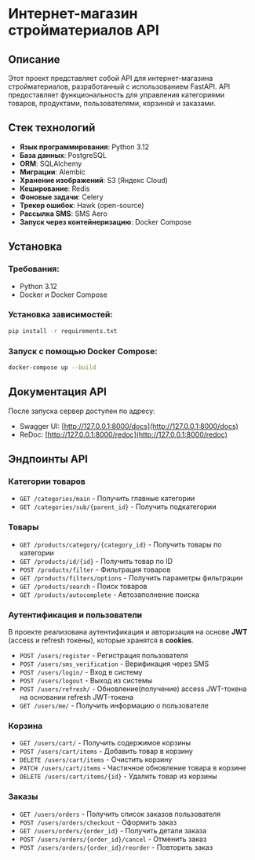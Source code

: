 # Интернет-магазин стройматериалов API

## Описание
Этот проект представляет собой API для интернет-магазина стройматериалов, разработанный с использованием FastAPI. API предоставляет функциональность для управления категориями товаров, продуктами, пользователями, корзиной и заказами.

## Стек технологий
- **Язык программирования**: Python 3.12
- **База данных**: PostgreSQL
- **ORM**: SQLAlchemy
- **Миграции**: Alembic
- **Хранение изображений**: S3 (Яндекс Cloud)
- **Кеширование**: Redis
- **Фоновые задачи**: Celery
- **Трекер ошибок**: Hawk (open-source)
- **Рассылка SMS**: SMS Aero
- **Запуск через контейнеризацию**: Docker Compose

## Установка
### Требования:
- Python 3.12
- Docker и Docker Compose

### Установка зависимостей:
```bash
pip install -r requirements.txt
```

### Запуск с помощью Docker Compose:
```bash
docker-compose up --build
```

## Документация API
После запуска сервер доступен по адресу:
- Swagger UI: [http://127.0.0.1:8000/docs](http://127.0.0.1:8000/docs)
- ReDoc: [http://127.0.0.1:8000/redoc](http://127.0.0.1:8000/redoc)

## Эндпоинты API

### Категории товаров
- `GET /categories/main` - Получить главные категории
- `GET /categories/sub/{parent_id}` - Получить подкатегории

### Товары
- `GET /products/category/{category_id}` - Получить товары по категории
- `GET /products/id/{id}` - Получить товар по ID
- `POST /products/filter` - Фильтрация товаров
- `GET /products/filters/options` - Получить параметры фильтрации
- `GET /products/search` - Поиск товаров
- `GET /products/autocomplete` - Автозаполнение поиска

### Аутентификация и пользователи

В проекте реализована аутентификация и авторизация на основе **JWT** (access и refresh токены), которые хранятся в **cookies**.

- `POST /users/register` - Регистрация пользователя
- `POST /users/sms_verification` - Верификация через SMS
- `POST /users/login/` - Вход в систему
- `POST /users/logout` - Выход из системы
- `POST /users/refresh/` - Обновление(получение) access JWT-токена на основании refresh JWT-токена
- `GET /users/me/` - Получить информацию о пользователе

### Корзина
- `GET /users/cart/` - Получить содержимое корзины
- `POST /users/cart/items` - Добавить товар в корзину
- `DELETE /users/cart/items` - Очистить корзину
- `PATCH /users/cart/items` - Частичное обновление товара в корзине
- `DELETE /users/cart/items/{id}` - Удалить товар из корзины

### Заказы
- `GET /users/orders` - Получить список заказов пользователя
- `POST /users/orders/checkout` - Оформить заказ
- `GET /users/orders/{order_id}` - Получить детали заказа
- `POST /users/orders/{order_id}/cancel` - Отменить заказ
- `POST /users/orders/{order_id}/reorder` - Повторить заказ